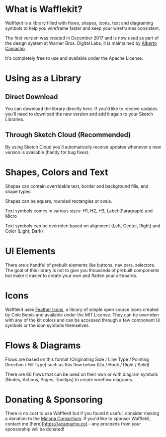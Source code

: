 # What is Wafflekit?

Wafflekit is a library filled with flows, shapes, icons, text and diagraming symbols to help you wireframe faster and keep your wireframes consistent.

The first version was created in December 2017 and is now used as part of the design system at Warner Bros. Digital Labs, it is maintained by [Alberto Camacho](https://twitter.com/achangeofcoast)

It's completely free to use and available under the Apache License.





# Using as a Library



## Direct Download

You can download the library directly here. If you'd like to receive updates you'll need to download the new version and add it again to your Sketch Libraries.



## Through Sketch Cloud (Recommended)

By using Sketch Cloud you'll automatically receive updates whenever a new version is available (handy for bug fixes).





# Shapes, Colors and Text

Shapes can contain overridable text, border and background fills, and shape types.

Shapes can be square, rounded rectangles or ovals.

Text symbols comes in various sizes: H1, H2, H3, Label (Paragraph) and Micro 

Text symbols can be overriden based on alignment (Left, Center, Right) and Color (Light, Dark)







# UI Elements

There are a handful of prebuilt elements like buttons, nav bars, selectors. The goal of this library is not to give you thousands of prebuilt components but make it easier to create your own and flatten your artboards.





# Icons

Wafflekit uses [Feather Icons](feathericons.com), a library of simple open source icons created by Cole Bemis and available under the MIT License. They can be overriden with any of the kit colors and can be accessed through a few component UI symbols or the icon symbols themselves.





# Flows & Diagrams

Flows are based on this format (Originating Side / Line Type / Pointing Direction / Fill Type) such as this flow below (Up / Hook / Right / Solid)



There are 80 flows that can be used on their own or with diagram symbols (Nodes, Actions, Pages, Tooltips) to create wireflow diagrams.





# Donating & Sponsoring



There is no cost to use Wafflekit but if you found it useful, consider making a donation to the [Malaria Consortium](https://www.malariaconsortium.org/support/donate.html). If you'd like to sponsor Wafflekit, contact me (here)[https://acamacho.co] - any proceeds from your sponsorship will be donated!



